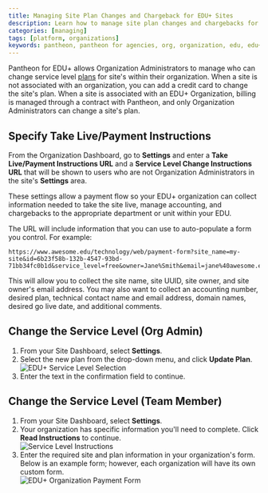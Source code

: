 ```yaml
---
title: Managing Site Plan Changes and Chargeback for EDU+ Sites
description: Learn how to manage site plan changes and chargebacks for EDU+ sites.
categories: [managing]
tags: [platform, organizations]
keywords: pantheon, pantheon for agencies, org, organization, edu, edu+
---
```

Pantheon for EDU+ allows Organization Administrators to manage who can change service level [plans](https://pantheon.io/pricing) for site's within their organization. When a site is not associated with an organization, you can add a credit card to change the site's plan. When a site is associated with an EDU+ Organization, billing is managed through a contract with Pantheon, and only Organization Administrators can change a site's plan.

## Specify Take Live/Payment Instructions
From the Organization Dashboard, go to **Settings** and enter a **Take Live/Payment Instructions URL** and a **Service Level Change Instructions URL** that will be shown to users who are not Organization Administrators in the site's **Settings** area.

These settings allow a payment flow so your EDU+ organization can collect information needed to take the site live, manage accounting, and chargebacks to the appropriate department or unit within your EDU.

The URL will include information that you can use to auto-populate a form you control. For example:
```nohighlight
https://www.awesome.edu/technology/web/payment-form?site_name=my-site&id=6b23f58b-132b-4547-93bd-71bb34fc0b1d&service_level=free&owner=Jane%Smith&email=jane%40awesome.edu
```

This will allow you to collect the site name, site UUID, site owner, and site owner's email address. You may also want to collect an accounting number, desired plan, technical contact name and email address, domain names, desired go live date, and additional comments.


## Change the Service Level (Org Admin)

1. From your Site Dashboard, select **Settings**.
2. Select the new plan from the drop-down menu, and click **Update Plan**.
![EDU+ Service Level Selection](/docs/assets/images/edu-site-selector.png)
3. Enter the text in the confirmation field to continue.

## Change the Service Level (Team Member)
1. From your Site Dashboard, select **Settings**.
2. Your organization has specific information you'll need to complete. Click **Read Instructions** to continue.  
![Service Level Instructions](/docs/assets/images/edu-read-instructions.png)
3. Enter the required site and plan information in your organization's form. Below is an example form; however, each organization will have its own custom form.   
![EDU+ Organization Payment Form](/docs/assets/images/edu-payment-form.png)
